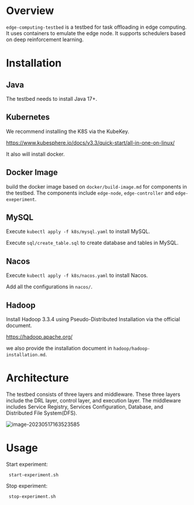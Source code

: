 

# Overview

`edge-computing-testbed` is a testbed for task offloading in edge computing. It uses containers to emulate the edge node. It supports schedulers based on deep reinforcement learning.

# Installation

## Java

The testbed needs to install Java 17+.

## Kubernetes

We recommend installing the K8S via the KubeKey.

https://www.kubesphere.io/docs/v3.3/quick-start/all-in-one-on-linux/

It also will install docker.

## Docker Image

build the docker image based on `docker/build-image.md` for components in the testbed. The components include `edge-node`, `edge-controller` and `edge-exeperiment`.

## MySQL

Execute `kubectl apply -f k8s/mysql.yaml` to install MySQL.

Execute `sql/create_table.sql` to create database and tables in MySQL.

## Nacos

Execute `kubectl apply -f k8s/nacos.yaml` to install Nacos.

Add all the configurations in `nacos/`.

## Hadoop

Install Hadoop 3.3.4 using Pseudo-Distributed Installation via the official document.

https://hadoop.apache.org/

we also provide the installation document in `hadoop/hadoop-installation.md`.

# Architecture

The testbed consists of three layers and middleware. These three layers include the DRL layer, control layer, and execution layer. The middleware includes Service Registry, Services Configuration, Database, and Distributed File System(DFS).

![image-20230517163523585](https://lhc-note.oss-cn-guangzhou.aliyuncs.com/images/image-20230517163523585.png)

# Usage

Start experiment:

```shell
 start-experiment.sh
```

Stop experiment:

```shell
 stop-experiment.sh
```